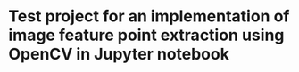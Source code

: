 # Test project for an implementation of image feature point extraction using OpenCV in Jupyter notebook
